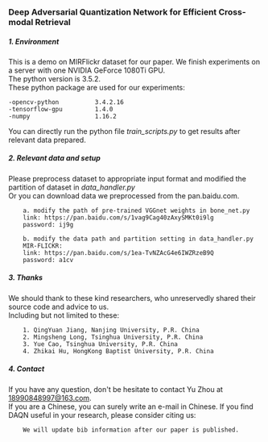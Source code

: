 ### Deep Adversarial Quantization  Network for Efficient Cross-modal  Retrieval 

##### 1. Environment 
   This is a demo on MIRFlickr dataset for our paper. 
   We finish experiments on a server with one NVIDIA GeForce 1080Ti GPU.  
   The python version is 3.5.2.  
   These python package are used for our experiments:  
  
    -opencv-python          3.4.2.16
    -tensorflow-gpu         1.4.0 
    -numpy                  1.16.2  
    
   You can directly run the python file _train_scripts.py_ to get results after relevant data prepared.

##### 2. Relevant data and setup 
   
   Please preprocess dataset to appropriate input format and modified the 
partition of dataset in _data_handler.py_  
   Or you can download data we preprocessed from the pan.baidu.com.  
```
    a. modify the path of pre-trained VGGnet weights in bone_net.py 
    link: https://pan.baidu.com/s/1vag9Cag40zAxySMKt0i9lg  
    password: ij9g  
    
    b. modify the data path and partition setting in data_handler.py   
    MIR-FLICKR:  
    link: https://pan.baidu.com/s/1ea-TvNZAcG4e6IWZRzeB9Q  
    password: a1cv
``` 

##### 3. Thanks
  We should thank to these kind researchers, who unreservedly shared their source code and advice to us.  
  Including but not limited to these:
```
    1. QingYuan Jiang, Nanjing University, P.R. China
    2. Mingsheng Long, Tsinghua University, P.R. China
    3. Yue Cao, Tsinghua University, P.R. China
    4. Zhikai Hu, HongKong Baptist University, P.R. China
```
  
##### 4. Contact
  If you have any question, don't be hesitate to contact Yu Zhou at 18990848997@163.com.  
  If you are a Chinese, you can surely write an e-mail in Chinese. 
  If you find DAQN useful in your research, please consider citing us: 
```
    We will update bib information after our paper is published. 
```